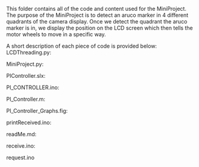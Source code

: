 This folder contains all of the code and content used for the MiniProject. 
The purpose of the MiniProject is to detect an aruco marker in 4 different quadrants of the camera display.
Once we detect the quadrant the aruco marker is in, we display the position on the LCD screen which then tells the motor wheels to move in a specific way.

A short description of each piece of code is provided below:
LCDThreading.py:

MiniProject.py:

PIController.slx:

PI_CONTROLLER.ino:

PI_Controller.m:

PI_Controller_Graphs.fig:

printReceived.ino:

readMe.md:

receive.ino:

request.ino
